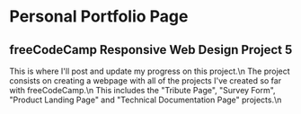 # Personal Portfolio Page

## freeCodeCamp Responsive Web Design Project 5

This is where I'll post and update my progress on this project.\n
The project consists on creating a webpage with all of the projects I've created so far with freeCodeCamp.\n
This includes the "Tribute Page", "Survey Form", "Product Landing Page" and "Technical Documentation Page" projects.\n
